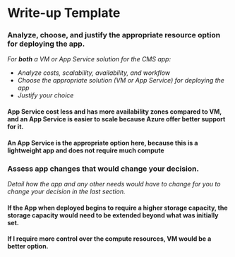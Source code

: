 # Write-up Template

### Analyze, choose, and justify the appropriate resource option for deploying the app.

*For **both** a VM or App Service solution for the CMS app:*
- *Analyze costs, scalability, availability, and workflow*
- *Choose the appropriate solution (VM or App Service) for deploying the app*
- *Justify your choice*

#### App Service cost less and has more availability zones compared to VM, and an App Service is easier to scale because Azure offer better support for it. 
#### An App Service is the appropriate option here, because this is a lightweight app and does not require much compute 

### Assess app changes that would change your decision.

*Detail how the app and any other needs would have to change for you to change your decision in the last section.* 

#### If the App when deployed begins to require a higher storage capacity, the storage capacity would need to be extended beyond what was initially set.
#### If I require more control over the compute resources, VM would be a better option.